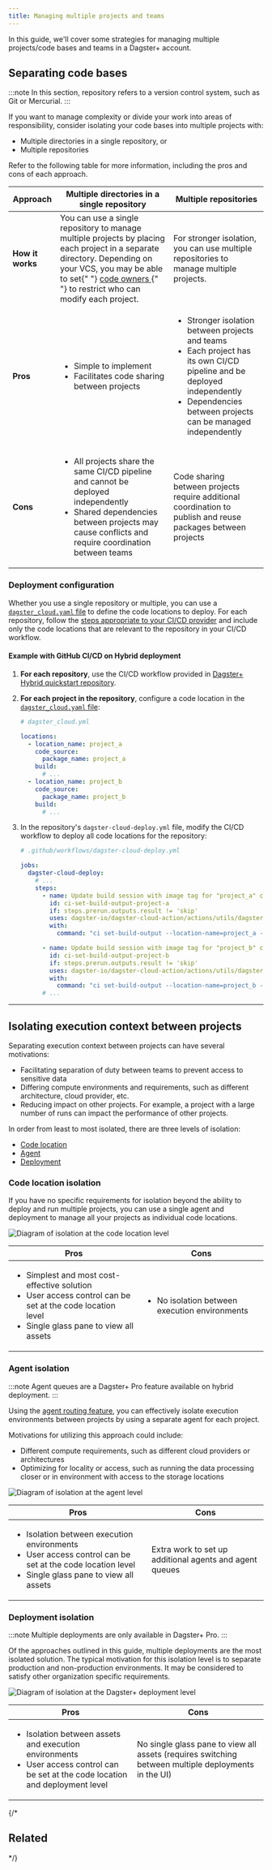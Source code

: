 ```yaml
---
title: Managing multiple projects and teams
---
```


In this guide, we'll cover some strategies for managing multiple projects/code bases and teams in a Dagster+ account.

## Separating code bases

:::note
In this section, repository refers to a version control system, such as Git or Mercurial.
:::

If you want to manage complexity or divide your work into areas of responsibility, consider isolating your code bases into multiple projects with:

- Multiple directories in a single repository, or
- Multiple repositories

Refer to the following table for more information, including the pros and cons of each approach.

<table
  className="table"
  style={{
    width: "100%",
  }}
>
  <thead>
    <tr>
      <th
        style={{
          width: "14%",
        }}
      >
        Approach
      </th>
      <th
        style={{
          width: "43%",
        }}
      >
        Multiple directories in a single repository
      </th>
      <th>Multiple repositories</th>
    </tr>
  </thead>
  <tbody>
    <tr>
      <td>
        <strong>How it works</strong>
      </td>
      <td>
        You can use a single repository to manage multiple projects by placing
        each project in a separate directory. Depending on your VCS, you may be
        able to set{" "}
        <a href="https://docs.github.com/en/repositories/managing-your-repositorys-settings-and-features/customizing-your-repository/about-code-owners">
          code owners
        </a>{" "}
        to restrict who can modify each project.
      </td>
      <td>
        For stronger isolation, you can use multiple repositories to manage
        multiple projects.
      </td>
    </tr>
    <tr>
      <td>
        <strong>Pros</strong>
      </td>
      <td>
        <ul
          style={{
            marginTop: "0px",
          }}
        >
          <li
            style={{
              marginTop: "0px",
            }}
          >
            Simple to implement
          </li>
          <li>Facilitates code sharing between projects</li>
        </ul>
      </td>
      <td>
        <ul
          style={{
            marginTop: "0px",
          }}
        >
          <li
            style={{
              marginTop: "0px",
            }}
          >
            Stronger isolation between projects and teams
          </li>
          <li>
            Each project has its own CI/CD pipeline and be deployed
            independently
          </li>
          <li>Dependencies between projects can be managed independently</li>
        </ul>
      </td>
    </tr>
    <tr>
      <td>
        <strong>Cons</strong>
      </td>
      <td>
        <ul
          style={{
            marginTop: "0px",
          }}
        >
          <li
            style={{
              marginTop: "0px",
            }}
          >
            All projects share the same CI/CD pipeline and cannot be deployed
            independently
          </li>
          <li>
            Shared dependencies between projects may cause conflicts and require
            coordination between teams
          </li>
        </ul>
      </td>
      <td>
        Code sharing between projects require additional coordination to publish
        and reuse packages between projects
      </td>
    </tr>
  </tbody>
</table>

### Deployment configuration

Whether you use a single repository or multiple, you can use a [`dagster_cloud.yaml` file](/dagster-plus/managing-deployments/dagster-cloud-yaml) to define the code locations to deploy. For each repository, follow the [steps appropriate to your CI/CD provider](/dagster-plus/getting-started#step-4-configure-cicd-for-your-project) and include only the code locations that are relevant to the repository in your CI/CD workflow.

#### Example with GitHub CI/CD on Hybrid deployment

1. **For each repository**, use the CI/CD workflow provided in [Dagster+ Hybrid quickstart repository](https://github.com/dagster-io/dagster-cloud-hybrid-quickstart/blob/main/.github/workflows/dagster-cloud-deploy.yml).

2. **For each project in the repository**, configure a code location in the [`dagster_cloud.yaml` file](/dagster-plus/managing-deployments/dagster-cloud-yaml):

   ```yaml
   # dagster_cloud.yml

   locations:
     - location_name: project_a
       code_source:
         package_name: project_a
       build:
         # ...
     - location_name: project_b
       code_source:
         package_name: project_b
       build:
         # ...
   ```

3. In the repository's `dagster-cloud-deploy.yml` file, modify the CI/CD workflow to deploy all code locations for the repository:

   ```yaml
   # .github/workflows/dagster-cloud-deploy.yml

   jobs:
     dagster-cloud-deploy:
       # ...
       steps:
         - name: Update build session with image tag for "project_a" code location
           id: ci-set-build-output-project-a
           if: steps.prerun.outputs.result != 'skip'
           uses: dagster-io/dagster-cloud-action/actions/utils/dagster-cloud-cli@v0.1
           with:
             command: "ci set-build-output --location-name=project_a --image-tag=$IMAGE_TAG"

         - name: Update build session with image tag for "project_b" code location
           id: ci-set-build-output-project-b
           if: steps.prerun.outputs.result != 'skip'
           uses: dagster-io/dagster-cloud-action/actions/utils/dagster-cloud-cli@v0.1
           with:
             command: "ci set-build-output --location-name=project_b --image-tag=$IMAGE_TAG"
         # ...
   ```

---

## Isolating execution context between projects

Separating execution context between projects can have several motivations:

- Facilitating separation of duty between teams to prevent access to sensitive data
- Differing compute environments and requirements, such as different architecture, cloud provider, etc.
- Reducing impact on other projects. For example, a project with a large number of runs can impact the performance of other projects.

In order from least to most isolated, there are three levels of isolation:

- [Code location](#code-location-isolation)
- [Agent](#agent-isolation)
- [Deployment](#deployment-isolation)

### Code location isolation

If you have no specific requirements for isolation beyond the ability to deploy and run multiple projects, you can use a single agent and deployment to manage all your projects as individual code locations.

![Diagram of isolation at the code location level](/images/dagster-cloud/managing-deployments/isolation-level-code-locations.png)

<table
  className="table"
  style={{
    width: "100%",
  }}
>
  <thead>
    <tr>
      <th
        style={{
          width: "50%",
        }}
      >
        Pros
      </th>
      <th>Cons</th>
    </tr>
  </thead>
  <tbody>
    <tr>
      <td>
        <ul
          style={{
            marginTop: "0px",
          }}
        >
          <li
            style={{
              marginTop: "0px",
            }}
          >
            Simplest and most cost-effective solution
          </li>
          <li>User access control can be set at the code location level</li>
          <li>Single glass pane to view all assets</li>
        </ul>
      </td>
      <td>
        <ul
          style={{
            marginTop: "0px",
          }}
        >
          <li
            style={{
              marginTop: "0px",
            }}
          >
            No isolation between execution environments
          </li>
        </ul>
      </td>
    </tr>
  </tbody>
</table>

### Agent isolation

:::note
Agent queues are a Dagster+ Pro feature available on hybrid deployment.
:::

Using the [agent routing feature](/dagster-plus/deployment/agents/running-multiple-agents#routing-requests-to-specific-agents), you can effectively isolate execution environments between projects by using a separate agent for each project.

Motivations for utilizing this approach could include:

- Different compute requirements, such as different cloud providers or architectures
- Optimizing for locality or access, such as running the data processing closer or in environment with access to the storage locations

![Diagram of isolation at the agent level](/images/dagster-cloud/managing-deployments/isolation-level-agents.png)

<table
  className="table"
  style={{
    width: "100%",
  }}
>
  <thead>
    <tr>
      <th
        style={{
          width: "50%",
        }}
      >
        Pros
      </th>
      <th>Cons</th>
    </tr>
  </thead>
  <tbody>
    <tr>
      <td>
        <ul
          style={{
            marginTop: "0px",
          }}
        >
          <li
            style={{
              marginTop: "0px",
            }}
          >
            Isolation between execution environments
          </li>
          <li>User access control can be set at the code location level</li>
          <li>Single glass pane to view all assets</li>
        </ul>
      </td>
      <td>Extra work to set up additional agents and agent queues</td>
    </tr>
  </tbody>
</table>

### Deployment isolation

:::note
Multiple deployments are only available in Dagster+ Pro.
:::

Of the approaches outlined in this guide, multiple deployments are the most isolated solution. The typical motivation for this isolation level is to separate production and non-production environments. It may be considered to satisfy other organization specific requirements.

![Diagram of isolation at the Dagster+ deployment level](/images/dagster-cloud/managing-deployments/isolation-level-deployments.png)

<table
  className="table"
  style={{
    width: "100%",
  }}
>
  <thead>
    <tr>
      <th
        style={{
          width: "50%",
        }}
      >
        Pros
      </th>
      <th>Cons</th>
    </tr>
  </thead>
  <tbody>
    <tr>
      <td>
        <ul
          style={{
            marginTop: "0px",
          }}
        >
          <li
            style={{
              marginTop: "0px",
            }}
          >
            Isolation between assets and execution environments
          </li>
          <li>
            User access control can be set at the code location and deployment
            level
          </li>
        </ul>
      </td>
      <td>
        No single glass pane to view all assets (requires switching between
        multiple deployments in the UI)
      </td>
    </tr>
  </tbody>
</table>


{/*
## Related

<ArticleList>
  <ArticleListItem
    title="Dagster+ Hybrid deployments"
    href="/dagster-plus/deployment/hybrid"
  ></ArticleListItem>
  <ArticleListItem
    title="Dagster+ Hybrid agents"
    href="/dagster-plus/deployment/agents"
  ></ArticleListItem>
  <ArticleListItem
    title="Managing deployments in Dagster+"
    href="/dagster-plus/managing-deployments"
  ></ArticleListItem>
  <ArticleListItem
    title="Running multiple Dagster+ Hybrid agents"
    href="/dagster-plus/deployment/agents/running-multiple-agents#routing-requests-to-specific-agents"
  ></ArticleListItem>
  <ArticleListItem
    title="dagster_cloud.yaml"
    href="/dagster-plus/managing-deployments/dagster-cloud-yaml"
  ></ArticleListItem>
</ArticleList>
*/}
